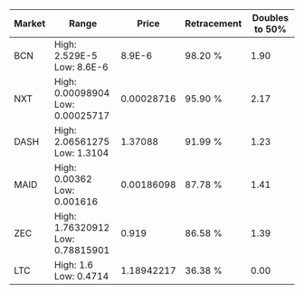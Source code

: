 | Market | Range | Price| Retracement | Doubles to 50% |
| --- | --- | --- | --- | --- |
| BCN | High: 2.529E-5<br />Low: 8.6E-6 | 8.9E-6 | 98.20 % | 1.90 |
| NXT | High: 0.00098904<br />Low: 0.00025717 | 0.00028716 | 95.90 % | 2.17 |
| DASH | High: 2.06561275<br />Low: 1.3104 | 1.37088 | 91.99 % | 1.23 |
| MAID | High: 0.00362<br />Low: 0.001616 | 0.00186098 | 87.78 % | 1.41 |
| ZEC | High: 1.76320912<br />Low: 0.78815901 | 0.919 | 86.58 % | 1.39 |
| LTC | High: 1.6<br />Low: 0.4714 | 1.18942217 | 36.38 % | 0.00 |
